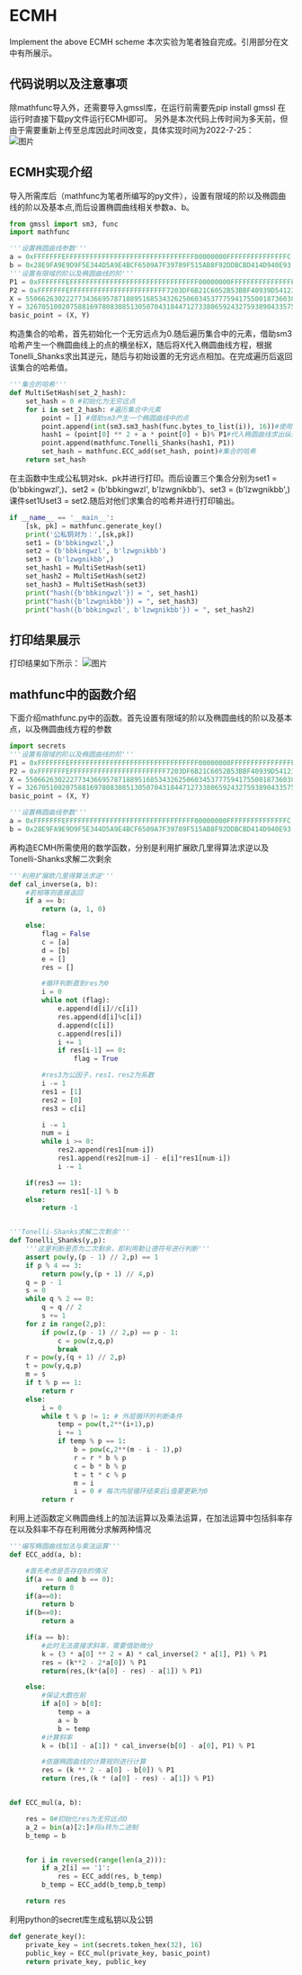 # ECMH
Implement the above ECMH scheme  本次实验为笔者独自完成。引用部分在文中有所展示。
## 代码说明以及注意事项
除mathfunc导入外，还需要导入gmssl库，在运行前需要先pip install gmssl
在运行时直接下载py文件运行ECMH即可。
另外是本次代码上传时间为多天前，但由于需要重新上传至总库因此时间改变，具体实现时间为2022-7-25：  
![图片](https://user-images.githubusercontent.com/105708747/180753324-00f0a5b5-de2c-43dd-a8a9-edd2d648689b.png)

## ECMH实现介绍
导入所需库后（mathfunc为笔者所编写的py文件），设置有限域的阶以及椭圆曲线的阶以及基本点,而后设置椭圆曲线相关参数a、b。
```python
from gmssl import sm3, func
import mathfunc

'''设置椭圆曲线参数'''
a = 0xFFFFFFFEFFFFFFFFFFFFFFFFFFFFFFFFFFFFFFFF00000000FFFFFFFFFFFFFFFC
b = 0x28E9FA9E9D9F5E344D5A9E4BCF6509A7F39789F515AB8F92DDBCBD414D940E93
'''设置有限域的阶以及椭圆曲线的阶'''
P1 = 0xFFFFFFFEFFFFFFFFFFFFFFFFFFFFFFFFFFFFFFFF00000000FFFFFFFFFFFFFFFF
P2 = 0xFFFFFFFEFFFFFFFFFFFFFFFFFFFFFFFF7203DF6B21C6052B53BBF40939D54123
X = 55066263022277343669578718895168534326250603453777594175500187360389116729240
Y = 32670510020758816978083085130507043184471273380659243275938904335757337482424
basic_point = (X, Y)
```
构造集合的哈希，首先初始化一个无穷远点为0.随后遍历集合中的元素，借助sm3哈希产生一个椭圆曲线上的点的横坐标X，随后将X代入椭圆曲线方程，根据Tonelli_Shanks求出其逆元，随后与初始设置的无穷远点相加。在完成遍历后返回该集合的哈希值。
```python
'''集合的哈希'''
def MultiSetHash(set_2_hash):
    set_hash = 0 #初始化为无穷远点
    for i in set_2_hash: #遍历集合中元素
        point = [] #借助sm3产生一个椭圆曲线中的点
        point.append(int(sm3.sm3_hash(func.bytes_to_list(i)), 16))#使用sm3对集合元素进行哈希
        hash1 = (point[0] ** 2 + a * point[0] + b)% P1#代入椭圆曲线求出纵坐标
        point.append(mathfunc.Tonelli_Shanks(hash1, P1))
        set_hash = mathfunc.ECC_add(set_hash, point)#集合的哈希
    return set_hash
```
在主函数中生成公私钥对sk、pk并进行打印。而后设置三个集合分别为set1 = (b'bbkingwzl',)、set2 = (b'bbkingwzl', b'lzwgnikbb')、set3 = (b'lzwgnikbb',)课件set1Uset3 = set2.随后对他们求集合的哈希并进行打印输出。
```python
if __name__ == '__main__':
    [sk, pk] = mathfunc.generate_key()
    print('公私钥对为：',[sk,pk])
    set1 = (b'bbkingwzl',)
    set2 = (b'bbkingwzl', b'lzwgnikbb')
    set3 = (b'lzwgnikbb',)
    set_hash1 = MultiSetHash(set1)
    set_hash2 = MultiSetHash(set2)
    set_hash3 = MultiSetHash(set3)
    print("hash({b'bbkingwzl'}) = ", set_hash1)
    print("hash({b'lzwgnikbb'}) = ", set_hash3)
    print("hash({b'bbkingwzl', b'lzwgnikbb'}) = ", set_hash2)
```
## 打印结果展示
打印结果如下所示：
![图片](https://user-images.githubusercontent.com/105708747/180641605-fbe4e82e-9ffe-4615-836a-8774f839c06d.png)
## mathfunc中的函数介绍
下面介绍mathfunc.py中的函数。首先设置有限域的阶以及椭圆曲线的阶以及基本点，以及椭圆曲线方程的参数
```python
import secrets
'''设置有限域的阶以及椭圆曲线的阶'''
P1 = 0xFFFFFFFEFFFFFFFFFFFFFFFFFFFFFFFFFFFFFFFF00000000FFFFFFFFFFFFFFFF
P2 = 0xFFFFFFFEFFFFFFFFFFFFFFFFFFFFFFFF7203DF6B21C6052B53BBF40939D54123
X = 55066263022277343669578718895168534326250603453777594175500187360389116729240
Y = 32670510020758816978083085130507043184471273380659243275938904335757337482424
basic_point = (X, Y)

'''设置椭圆曲线参数'''
a = 0xFFFFFFFEFFFFFFFFFFFFFFFFFFFFFFFFFFFFFFFF00000000FFFFFFFFFFFFFFFC
b = 0x28E9FA9E9D9F5E344D5A9E4BCF6509A7F39789F515AB8F92DDBCBD414D940E93
```
再构造ECMH所需使用的数学函数，分别是利用扩展欧几里得算法求逆以及Tonelli-Shanks求解二次剩余
```python
'''利用扩展欧几里得算法求逆'''
def cal_inverse(a, b):
    #若相等则直接返回
    if a == b:
        return (a, 1, 0)

    else:
        flag = False
        c = [a]
        d = [b]
        e = []
        res = []

        #循环判断直到res为0
        i = 0
        while not (flag):
            e.append(d[i]//c[i])
            res.append(d[i]%c[i])
            d.append(c[i])
            c.append(res[i])
            i += 1
            if res[i-1] == 0:
                flag = True

        #res3为公因子，res1、res2为系数
        i -= 1
        res1 = [1]
        res2 = [0]
        res3 = c[i]

        i -= 1
        num = i
        while i >= 0:
            res2.append(res1[num-i])
            res1.append(res2[num-i] - e[i]*res1[num-i])
            i -= 1

    if(res3 == 1):
        return res1[-1] % b
    else:
        return -1


'''Tonelli-Shanks求解二次剩余'''
def Tonelli_Shanks(y,p):
    '''这里判断是否为二次剩余，即利用勒让德符号进行判断'''
    assert pow(y,(p - 1) // 2,p) == 1
    if p % 4 == 3:
        return pow(y,(p + 1) // 4,p)
    q = p - 1
    s = 0
    while q % 2 == 0:
        q = q // 2
        s += 1
    for z in range(2,p):
        if pow(z,(p - 1) // 2,p) == p - 1:
            c = pow(z,q,p)
            break
    r = pow(y,(q + 1) // 2,p)
    t = pow(y,q,p)
    m = s
    if t % p == 1:
        return r
    else:
        i = 0
        while t % p != 1: # 外层循环的判断条件
            temp = pow(t,2**(i+1),p)
            i += 1
            if temp % p == 1:
                b = pow(c,2**(m - i - 1),p)
                r = r * b % p
                c = b * b % p
                t = t * c % p
                m = i
                i = 0 # 每次内层循环结束后i值要更新为0
        return r
```
利用上述函数定义椭圆曲线上的加法运算以及乘法运算，在加法运算中包括斜率存在以及斜率不存在利用微分求解两种情况
```python
'''编写椭圆曲线加法与乘法运算'''
def ECC_add(a, b):

    #首先考虑是否存在0的情况
    if(a == 0 and b == 0):
        return 0
    if(a==0):
        return b
    if(b==0):
        return a

    if(a == b):
        #此时无法直接求斜率，需要借助微分
        k = (3 * a[0] ** 2 + A) * cal_inverse(2 * a[1], P1) % P1
        res = (k**2 - 2*a[0]) % P1
        return(res,(k*(a[0] - res) - a[1]) % P1)

    else:
        #保证大数在前
        if a[0] > b[0]:
            temp = a
            a = b
            b = temp
        #计算斜率
        k = (b[1] - a[1]) * cal_inverse(b[0] - a[0], P1) % P1

        #依据椭圆曲线的计算规则进行计算
        res = (k ** 2 - a[0] - b[0]) % P1
        return (res,(k * (a[0] - res) - a[1]) % P1)


def ECC_mul(a, b):

    res = 0#初始化res为无穷远点O
    a_2 = bin(a)[2:]#将a转为二进制
    b_temp = b


    for i in reversed(range(len(a_2))):
        if a_2[i] == '1':
            res = ECC_add(res, b_temp)
        b_temp = ECC_add(b_temp,b_temp)

    return res
```
利用python的secret库生成私钥以及公钥
```python
def generate_key():
    private_key = int(secrets.token_hex(32), 16)
    public_key = ECC_mul(private_key, basic_point)
    return private_key, public_key
```


